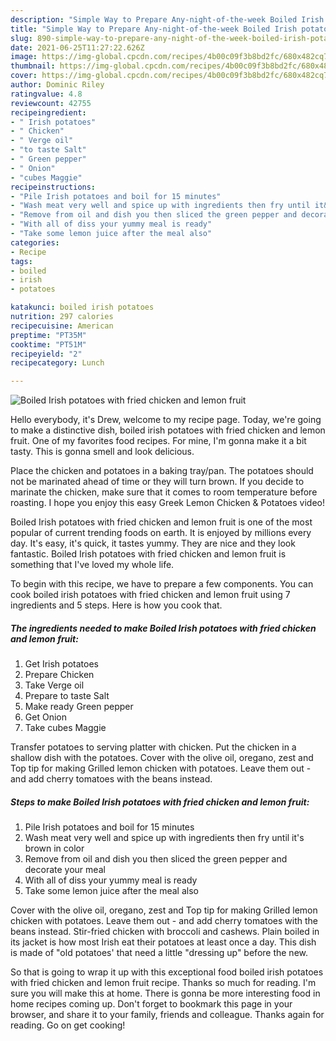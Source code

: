 ```yaml
---
description: "Simple Way to Prepare Any-night-of-the-week Boiled Irish potatoes with fried chicken and lemon fruit"
title: "Simple Way to Prepare Any-night-of-the-week Boiled Irish potatoes with fried chicken and lemon fruit"
slug: 890-simple-way-to-prepare-any-night-of-the-week-boiled-irish-potatoes-with-fried-chicken-and-lemon-fruit
date: 2021-06-25T11:27:22.626Z
image: https://img-global.cpcdn.com/recipes/4b00c09f3b8bd2fc/680x482cq70/boiled-irish-potatoes-with-fried-chicken-and-lemon-fruit-recipe-main-photo.jpg
thumbnail: https://img-global.cpcdn.com/recipes/4b00c09f3b8bd2fc/680x482cq70/boiled-irish-potatoes-with-fried-chicken-and-lemon-fruit-recipe-main-photo.jpg
cover: https://img-global.cpcdn.com/recipes/4b00c09f3b8bd2fc/680x482cq70/boiled-irish-potatoes-with-fried-chicken-and-lemon-fruit-recipe-main-photo.jpg
author: Dominic Riley
ratingvalue: 4.8
reviewcount: 42755
recipeingredient:
- " Irish potatoes"
- " Chicken"
- " Verge oil"
- "to taste Salt"
- " Green pepper"
- " Onion"
- "cubes Maggie"
recipeinstructions:
- "Pile Irish potatoes and boil for 15 minutes"
- "Wash meat very well and spice up with ingredients then fry until it&#39;s brown in color"
- "Remove from oil and dish you then sliced the green pepper and decorate your meal"
- "With all of diss your yummy meal is ready"
- "Take some lemon juice after the meal also"
categories:
- Recipe
tags:
- boiled
- irish
- potatoes

katakunci: boiled irish potatoes 
nutrition: 297 calories
recipecuisine: American
preptime: "PT35M"
cooktime: "PT51M"
recipeyield: "2"
recipecategory: Lunch

---
```



![Boiled Irish potatoes with fried chicken and lemon fruit](https://img-global.cpcdn.com/recipes/4b00c09f3b8bd2fc/680x482cq70/boiled-irish-potatoes-with-fried-chicken-and-lemon-fruit-recipe-main-photo.jpg)

Hello everybody, it's Drew, welcome to my recipe page. Today, we're going to make a distinctive dish, boiled irish potatoes with fried chicken and lemon fruit. One of my favorites food recipes. For mine, I'm gonna make it a bit tasty. This is gonna smell and look delicious.

Place the chicken and potatoes in a baking tray/pan. The potatoes should not be marinated ahead of time or they will turn brown. If you decide to marinate the chicken, make sure that it comes to room temperature before roasting. I hope you enjoy this easy Greek Lemon Chicken &amp; Potatoes video!

Boiled Irish potatoes with fried chicken and lemon fruit is one of the most popular of current trending foods on earth. It is enjoyed by millions every day. It's easy, it's quick, it tastes yummy. They are nice and they look fantastic. Boiled Irish potatoes with fried chicken and lemon fruit is something that I've loved my whole life.


To begin with this recipe, we have to prepare a few components. You can cook boiled irish potatoes with fried chicken and lemon fruit using 7 ingredients and 5 steps. Here is how you cook that.

<!--inarticleads1-->

##### The ingredients needed to make Boiled Irish potatoes with fried chicken and lemon fruit:

1. Get  Irish potatoes
1. Prepare  Chicken
1. Take  Verge oil
1. Prepare to taste Salt
1. Make ready  Green pepper
1. Get  Onion
1. Take cubes Maggie


Transfer potatoes to serving platter with chicken. Put the chicken in a shallow dish with the potatoes. Cover with the olive oil, oregano, zest and Top tip for making Grilled lemon chicken with potatoes. Leave them out - and add cherry tomatoes with the beans instead. 

<!--inarticleads2-->

##### Steps to make Boiled Irish potatoes with fried chicken and lemon fruit:

1. Pile Irish potatoes and boil for 15 minutes
1. Wash meat very well and spice up with ingredients then fry until it&#39;s brown in color
1. Remove from oil and dish you then sliced the green pepper and decorate your meal
1. With all of diss your yummy meal is ready
1. Take some lemon juice after the meal also


Cover with the olive oil, oregano, zest and Top tip for making Grilled lemon chicken with potatoes. Leave them out - and add cherry tomatoes with the beans instead. Stir-fried chicken with broccoli and cashews. Plain boiled in its jacket is how most Irish eat their potatoes at least once a day. This dish is made of &#34;old potatoes&#39; that need a little &#34;dressing up&#34; before the new. 

So that is going to wrap it up with this exceptional food boiled irish potatoes with fried chicken and lemon fruit recipe. Thanks so much for reading. I'm sure you will make this at home. There is gonna be more interesting food in home recipes coming up. Don't forget to bookmark this page in your browser, and share it to your family, friends and colleague. Thanks again for reading. Go on get cooking!
